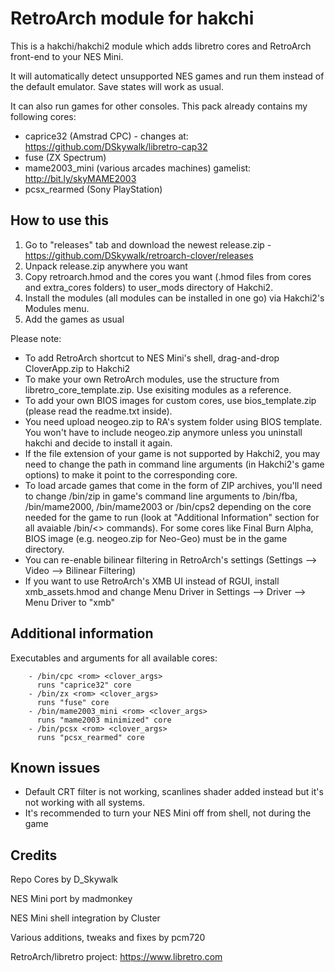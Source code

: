 # RetroArch module for hakchi

This is a hakchi/hakchi2 module which adds libretro cores and RetroArch front-end to your NES Mini.

It will automatically detect unsupported NES games and run them instead of the default emulator. Save states will work as usual.

It can also run games for other consoles. This pack already contains my following cores:
- caprice32 (Amstrad CPC) - changes at: https://github.com/DSkywalk/libretro-cap32
- fuse (ZX Spectrum)
- mame2003_mini (various arcades machines) gamelist: http://bit.ly/skyMAME2003
- pcsx_rearmed (Sony PlayStation)

## How to use this

1. Go to "releases" tab and download the newest release.zip - https://github.com/DSkywalk/retroarch-clover/releases
2. Unpack release.zip anywhere you want
3. Copy retroarch.hmod and the cores you want (.hmod files from cores and extra_cores folders) to user_mods directory of Hakchi2.
4. Install the modules (all modules can be installed in one go) via Hakchi2's Modules menu.
5. Add the games as usual

Please note:
- To add RetroArch shortcut to NES Mini's shell, drag-and-drop CloverApp.zip to Hakchi2
- To make your own RetroArch modules, use the structure from libretro_core_template.zip. Use exisiting modules as a reference.
- To add your own BIOS images for custom cores, use bios_template.zip (please read the readme.txt inside).
- You need upload neogeo.zip to RA's system folder using BIOS template. You won't have to include neogeo.zip anymore unless you uninstall hakchi and decide to install it again.
- If the file extension of your game is not supported by Hakchi2, you may need to change the path in command line arguments (in Hakchi2's game options) to make it point to the corresponding core.
- To load arcade games that come in the form of ZIP archives, you'll need to change /bin/zip in game's command line arguments to /bin/fba, /bin/mame2000, /bin/mame2003 or /bin/cps2 depending on the core needed for the game to run (look at "Additional Information" section for all avaiable /bin/<> commands). For some cores like Final Burn Alpha, BIOS image (e.g. neogeo.zip for Neo-Geo) must be in the game directory.
- You can re-enable bilinear filtering in RetroArch's settings (Settings —> Video —> Bilinear Filtering)
- If you want to use RetroArch's XMB UI instead of RGUI, install xmb_assets.hmod and change Menu Driver in Settings —> Driver —> Menu Driver to "xmb"

## Additional information

Executables and arguments for all available cores:

        - /bin/cpc <rom> <clover_args>
          runs "caprice32" core
        - /bin/zx <rom> <clover_args>
          runs "fuse" core
        - /bin/mame2003_mini <rom> <clover_args>
          runs "mame2003 minimized" core
        - /bin/pcsx <rom> <clover_args>
          runs "pcsx_rearmed" core

## Known issues

- Default CRT filter is not working, scanlines shader added instead but it's not working with all systems.
- It's recommended to turn your NES Mini off from shell, not during the game

## Credits
Repo Cores by D_Skywalk

NES Mini port by madmonkey

NES Mini shell integration by Cluster

Various additions, tweaks and fixes by pcm720

RetroArch/libretro project: https://www.libretro.com
